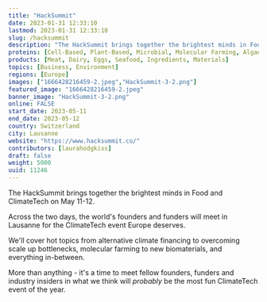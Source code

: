 ```yaml
---
title: "HackSummit"
date: 2023-01-31 12:33:10
lastmod: 2023-01-31 12:33:10
slug: /hacksummit
description: "The HackSummit brings together the brightest minds in Food and ClimateTech on May 11-12.Across the two days, the world’s founders and funders will meet in Lausanne for the ClimateTech event Europe deserves.We'll cover hot topics from alternative climate financing to overcoming scale up bottlenecks, molecular farming to new biomaterials, and everything in-between.  More than anything - it's a time to meet fellow founders, funders and industry insiders in what we think will probably be the most fun ClimateTech event of the year."
proteins: [Cell-Based, Plant-Based, Microbial, Molecular Farming, Algae, Fungi, Animal]
products: [Meat, Dairy, Eggs, Seafood, Ingredients, Materials]
topics: [Business, Environment]
regions: [Europe]
images: ["1666428216459-2.jpeg","HackSummit-3-2.png"]
featured_image: "1666428216459-2.jpeg"
banner_image: "HackSummit-3-2.png"
online: FALSE
start_date: 2023-05-11
end_date: 2023-05-12
country: Switzerland
city: Lausanne
website: "https://www.hacksummit.co/"
contributors: [laurahodgkiss]
draft: false
weight: 5000
uuid: 11246
---
```

The HackSummit brings together the brightest minds in Food and
ClimateTech on May 11-12.

Across the two days, the world's founders and funders will meet in
Lausanne for the ClimateTech event Europe deserves.

We\'ll cover hot topics from alternative climate financing to overcoming
scale up bottlenecks, molecular farming to new biomaterials, and
everything in-between.  

More than anything - it\'s a time to meet fellow founders, funders and
industry insiders in what we think will *probably* be the most fun
ClimateTech event of the year.
